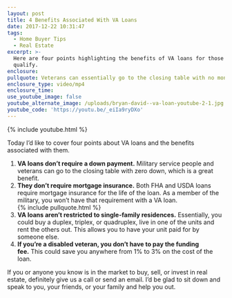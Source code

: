 ```yaml
---
layout: post
title: 4 Benefits Associated With VA Loans
date: 2017-12-22 10:31:47
tags:
  - Home Buyer Tips
  - Real Estate
excerpt: >-
  Here are four points highlighting the benefits of VA loans for those who
  qualify.
enclosure:
pullquote: Veterans can essentially go to the closing table with no money down
enclosure_type: video/mp4
enclosure_time:
use_youtube_image: false
youtube_alternate_image: /uploads/bryan-david--va-loan-youtube-2-1.jpg
youtube_code: 'https://youtu.be/_eiIa9ryDXo'
---
```



{% include youtube.html %}

Today I’d like to cover four points about VA loans and the benefits associated with them.

1. **VA loans don’t require a down payment.** Military service people and veterans can go to the closing table with zero down, which is a great benefit.
2. **They don’t require mortgage insurance.** Both FHA and USDA loans require mortgage insurance for the life of the loan. As a member of the military, you won’t have that requirement with a VA loan.<br>{% include pullquote.html %}
3. **VA loans aren’t restricted to single-family residences.**&nbsp;Essentially, you could buy a duplex, triplex, or quadruplex, live in one of the units and rent the others out. This allows you to have your unit paid for by someone else.
4. **If you’re a disabled veteran, you don’t have to pay the funding fee.**&nbsp;This could save you anywhere from 1% to 3% on the cost of the loan.

If you or anyone you know is in the market to buy, sell, or invest in real estate, definitely give us a call or send an email. I’d be glad to sit down and speak to you, your friends, or your family and help you out.